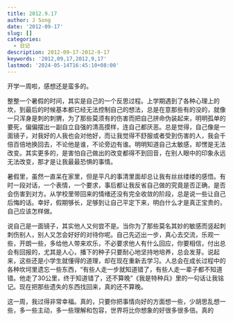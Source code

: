 ```yaml
---
title: 2012.9.17
author: J Song
date: '2012-09-17'
slug: []
categories:
  - 日记
description: 2012-09-17-2012-9-17
keywords: '2012,09,17,2012,9,17'
lastmod: '2024-05-14T16:45:10+08:00'
---
```

开学一周啦，感想还是蛮多的。

整整一个暑假的时间，其实是自己的一个反思过程。上学期遇到了各种心理上的坎，到最后的时候基本都已经无法控制自己的想法，总是在意那些有的没的，就像一只浑身是刺的刺猬，为了那些莫须有的伤害而把自己拼命伪装起来，明明孤单的要死，偏偏摆出一副自立自强的清高摸样，连自己都厌恶。总是觉得，自己像是一面镜子，对我好的人我也会对他好，而让我觉得不舒服或者受到伤害的人，我会千倍百倍地换回去，不论他是谁，不论旁边有谁。明明知道自己太敏感，却愣是无法改变。其实更多的，是害怕自己做出的改变都得不到回音，在别人眼中的印象永远无法改变，那才是让我最最恐惧的事情。

暑假里，虽然一直呆在家里，但是平凡的事清里面却总让我有丝丝缕缕的感悟。有时一段对话，一个表情，一个要求，事后都让我反省自己做的究竟是否正确，是否会伤害到对方。从学校里带回来的情绪还没有完全收敛的阶段，总是说一些让自己后悔的话。幸好，假期够长，足够到让自己平定下来，明白什么才是真正宝贵的，自己应该怎样做。

说自己是一面镜子，其实他人又何尝不是。当你为了那些莫名其妙的敏感而竖起刺刺伤别人，别人又怎会好好的对待你呢。自己先迈出一步，真心去交流，乐观一些，开朗一些，多给他人带来欢乐，不必要求他人有什么回应，你要相信，付出总会有回报的，尤其是人心，播下的种子只要耐心地坚持地培养，总会发芽。说起来，这些还是小学生就懂得的道理，却在现在重新去学习。人总会在成长过程中的各种坎坷里遗忘一些东西，“有些人走一步就知道错了，有些人走一辈子都不知道错。他走了30公里，终于知道错了，还不算晚”《我是特种兵》里的一句话让我铭记。现在把那些遗失的东西找回来，真的还不算晚。

这一周，我过得非常幸福。真的，只要你把事情向好的方面想一些，少胡思乱想一些，多一些主动，多一些理解和包容，世界将比你想象的好很多很多倍。真的